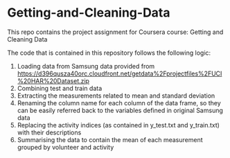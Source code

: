 # Getting-and-Cleaning-Data
This repo contains the project assignment for Coursera course: Getting and Cleaning Data

The code that is contained in this repository follows the following logic:
1) Loading data from Samsung data provided from   https://d396qusza40orc.cloudfront.net/getdata%2Fprojectfiles%2FUCI%20HAR%20Dataset.zip
2) Combining test and train data
3) Extracting the measurements related to mean and standard deviation
4) Renaming the column name for each column of the data frame, so they can be easily referred back to the variables defined in original Samsung data
5) Replacing the activity indices (as contained in y_test.txt and y_train.txt) with their descriptions
6) Summarising the data to contain the mean of each measurement grouped by volunteer and activity
